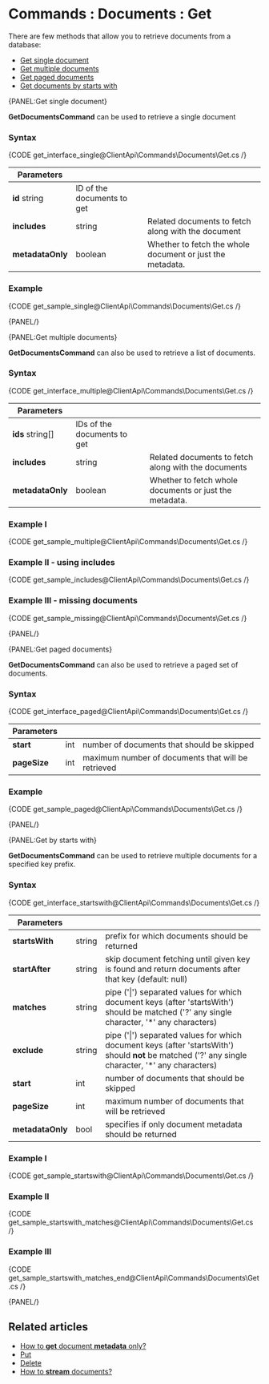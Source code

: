 # Commands : Documents : Get

There are few methods that allow you to retrieve documents from a database:   
- [Get single document](../../../client-api/commands/documents/get#get-single-document)   
- [Get multiple documents](../../../client-api/commands/documents/get#get-multiple-documents)   
- [Get paged documents](../../../client-api/commands/documents/get#get-paged-documents)   
- [Get documents by starts with](../../../client-api/commands/documents/get#get-by-starts-with)  

{PANEL:Get single document}

**GetDocumentsCommand** can be used to retrieve a single document

### Syntax

{CODE get_interface_single@ClientApi\Commands\Documents\Get.cs /}

| Parameters | | |
| ------------- | ------------- | ----- |
| **id** string | ID of the documents to get |
| **includes** | string | Related documents to fetch along with the document |
| **metadataOnly** | boolean | Whether to fetch the whole document or just the metadata. |

### Example

{CODE get_sample_single@ClientApi\Commands\Documents\Get.cs /}

{PANEL/}

{PANEL:Get multiple documents}

**GetDocumentsCommand** can also be used to retrieve a list of documents.

### Syntax

{CODE get_interface_multiple@ClientApi\Commands\Documents\Get.cs /}

| Parameters | | |
| ------------- | ------------- | ----- |
| **ids** string[] | IDs of the documents to get |
| **includes** | string | Related documents to fetch along with the documents |
| **metadataOnly** | boolean | Whether to fetch whole documents or just the metadata. |

### Example I

{CODE get_sample_multiple@ClientApi\Commands\Documents\Get.cs /}

### Example II - using includes

{CODE get_sample_includes@ClientApi\Commands\Documents\Get.cs /}

### Example III - missing documents

{CODE get_sample_missing@ClientApi\Commands\Documents\Get.cs /}

{PANEL/}

{PANEL:Get paged documents}

**GetDocumentsCommand** can also be used to retrieve a paged set of documents.

### Syntax

{CODE get_interface_paged@ClientApi\Commands\Documents\Get.cs /}

| Parameters | | |
| ------------- | ------------- | ----- |
| **start** | int | number of documents that should be skipped  |
| **pageSize** | int | maximum number of documents that will be retrieved |

### Example

{CODE get_sample_paged@ClientApi\Commands\Documents\Get.cs /}

{PANEL/}

{PANEL:Get by starts with}

**GetDocumentsCommand** can be used to retrieve multiple documents for a specified key prefix.

### Syntax

{CODE get_interface_startswith@ClientApi\Commands\Documents\Get.cs /}

| Parameters | | |
| ------------- | ------------- | ----- |
| **startsWith** | string | prefix for which documents should be returned |
| **startAfter** | string | skip document fetching until given key is found and return documents after that key (default: null) |
| **matches** | string | pipe ('&#124;') separated values for which document keys (after 'startsWith') should be matched ('?' any single character, '*' any characters) |
| **exclude** | string | pipe ('&#124;') separated values for which document keys (after 'startsWith') should **not** be matched ('?' any single character, '*' any characters) |
| **start** | int | number of documents that should be skipped |
| **pageSize** | int | maximum number of documents that will be retrieved |
| **metadataOnly** | bool | specifies if only document metadata should be returned |

### Example I

{CODE get_sample_startswith@ClientApi\Commands\Documents\Get.cs /}

### Example II

{CODE get_sample_startswith_matches@ClientApi\Commands\Documents\Get.cs /}

### Example III

{CODE get_sample_startswith_matches_end@ClientApi\Commands\Documents\Get.cs /}

{PANEL/}

## Related articles

- [How to **get** document **metadata** only?](../../../client-api/commands/documents/how-to/get-document-metadata-only)  
- [Put](../../../client-api/commands/documents/put)  
- [Delete](../../../client-api/commands/documents/delete)   
- [How to **stream** documents?](../../../client-api/commands/documents/stream)   
